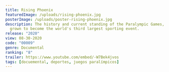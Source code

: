 ```yaml
---
title: Rising Phoenix
featuredImage: /uploads/rising-phoenix.jpg
posterImage: /uploads/poster-rising-phoenix.jpg
description: The history and current standing of the Paralympic Games, which has
  grown to become the world's third largest sporting event.
release: "2020"
view: 08-30-2020
code: "00009"
genre: Documental
ranking: "8"
trailer: https://www.youtube.com/embed/-W7Bek4jvos
tags: [docuemental, deportes, juegos paralímpicos]
---
```

